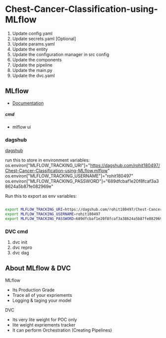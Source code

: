 # Chest-Cancer-Classification-using-MLflow

1. Update config.yaml
2. Update secrets.yaml [Optional]
3. Update params.yaml
4. Update the entity
5. Update the configuration manager in src config
6. Update the components
7. Update the pipeline
8. Update the main.py
9. Update the dvc.yaml

## MLflow

- [Documentation](https://mlflow.org/docs/latest/index.html)

##### cmd
- mlflow ui

### dagshub
[dagshub](https://dagshub.com/)

run this to store in environment variables:
os.environ["MLFLOW_TRACKING_URI"]="https://dagshub.com/rohit180497/Chest-Cancer-Classification-using-MLflow.mlflow"
os.environ["MLFLOW_TRACKING_USERNAME"]="rohit180497"
os.environ["MLFLOW_TRACKING_PASSWORD"]="689dfcbaf1e20f8fcaf3a38624a5b87fe082969e"

Run this to export as env variables:

```bash

export MLFLOW_TRACKING_URI=https://dagshub.com/rohit180497/Chest-Cancer-Classification-using-MLflow.mlflow 
export MLFLOW_TRACKING_USERNAME=rohit180497 
export MLFLOW_TRACKING_PASSWORD=689dfcbaf1e20f8fcaf3a38624a5b87fe082969e

```


### DVC cmd

1. dvc init
2. dvc repro
3. dvc dag

## About MLflow & DVC

MLflow

 - Its Production Grade
 - Trace all of your expriements
 - Logging & taging your model


DVC 

 - Its very lite weight for POC only
 - lite weight expriements tracker
 - It can perform Orchestration (Creating Pipelines)

